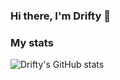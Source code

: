 ### Hi there, I'm Drifty 👋

### My stats

![Drifty's GitHub stats](https://github-readme-stats.vercel.app/api?username=driftyyt)

